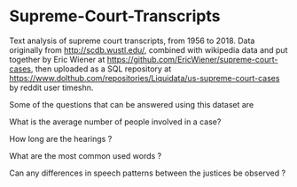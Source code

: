# Supreme-Court-Transcripts
Text analysis of supreme court transcripts, from 1956 to 2018. Data originally from http://scdb.wustl.edu/,
combined with wikipedia data and put together by Eric Wiener at 
https://github.com/EricWiener/supreme-court-cases, then uploaded as a SQL repository at
https://www.dolthub.com/repositories/Liquidata/us-supreme-court-cases by reddit user timeshn.

Some of the questions that can be answered using this dataset are


What is the average number of people involved in a case?

How long are the hearings ? 

What are the most common used words ?

Can any differences in speech patterns between the justices be observed ?
